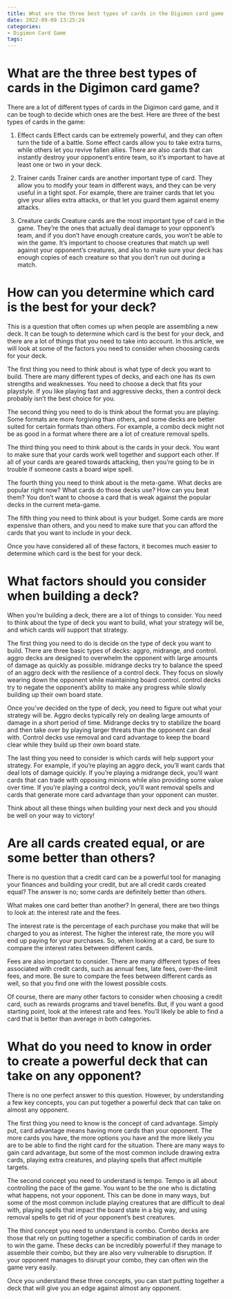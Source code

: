 ```yaml
---
title: What are the three best types of cards in the Digimon card game 
date: 2022-09-09 13:25:24
categories:
- Digimon Card Game
tags:
---
```



#  What are the three best types of cards in the Digimon card game? 

There are a lot of different types of cards in the Digimon card game, and it can be tough to decide which ones are the best. Here are three of the best types of cards in the game: 

1. Effect cards
Effect cards can be extremely powerful, and they can often turn the tide of a battle. Some effect cards allow you to take extra turns, while others let you revive fallen allies. There are also cards that can instantly destroy your opponent’s entire team, so it’s important to have at least one or two in your deck. 

2. Trainer cards
Trainer cards are another important type of card. They allow you to modify your team in different ways, and they can be very useful in a tight spot. For example, there are trainer cards that let you give your allies extra attacks, or that let you guard them against enemy attacks. 

3. Creature cards
Creature cards are the most important type of card in the game. They’re the ones that actually deal damage to your opponent’s team, and if you don’t have enough creature cards, you won’t be able to win the game. It’s important to choose creatures that match up well against your opponent’s creatures, and also to make sure your deck has enough copies of each creature so that you don’t run out during a match.

#  How can you determine which card is the best for your deck? 

This is a question that often comes up when people are assembling a new deck. It can be tough to determine which card is the best for your deck, and there are a lot of things that you need to take into account. In this article, we will look at some of the factors you need to consider when choosing cards for your deck.

The first thing you need to think about is what type of deck you want to build. There are many different types of decks, and each one has its own strengths and weaknesses. You need to choose a deck that fits your playstyle. If you like playing fast and aggressive decks, then a control deck probably isn’t the best choice for you.

The second thing you need to do is think about the format you are playing. Some formats are more forgiving than others, and some decks are better suited for certain formats than others. For example, a combo deck might not be as good in a format where there are a lot of creature removal spells.

The third thing you need to think about is the cards in your deck. You want to make sure that your cards work well together and support each other. If all of your cards are geared towards attacking, then you’re going to be in trouble if someone casts a board wipe spell.

The fourth thing you need to think about is the meta-game. What decks are popular right now? What cards do those decks use? How can you beat them? You don’t want to choose a card that is weak against the popular decks in the current meta-game.

The fifth thing you need to think about is your budget. Some cards are more expensive than others, and you need to make sure that you can afford the cards that you want to include in your deck.

Once you have considered all of these factors, it becomes much easier to determine which card is the best for your deck.

#  What factors should you consider when building a deck? 

When you’re building a deck, there are a lot of things to consider. You need to think about the type of deck you want to build, what your strategy will be, and which cards will support that strategy.

The first thing you need to do is decide on the type of deck you want to build. There are three basic types of decks: aggro, midrange, and control. aggro decks are designed to overwhelm the opponent with large amounts of damage as quickly as possible. midrange decks try to balance the speed of an aggro deck with the resilience of a control deck. They focus on slowly wearing down the opponent while maintaining board control. control decks try to negate the opponent’s ability to make any progress while slowly building up their own board state.

Once you’ve decided on the type of deck, you need to figure out what your strategy will be. Aggro decks typically rely on dealing large amounts of damage in a short period of time. Midrange decks try to stabilize the board and then take over by playing larger threats than the opponent can deal with. Control decks use removal and card advantage to keep the board clear while they build up their own board state.

The last thing you need to consider is which cards will help support your strategy. For example, if you’re playing an aggro deck, you’ll want cards that deal lots of damage quickly. If you’re playing a midrange deck, you’ll want cards that can trade with opposing minions while also providing some value over time. If you’re playing a control deck, you’ll want removal spells and cards that generate more card advantage than your opponent can muster.

Think about all these things when building your next deck and you should be well on your way to victory!

#  Are all cards created equal, or are some better than others? 

There is no question that a credit card can be a powerful tool for managing your finances and building your credit, but are all credit cards created equal? The answer is no; some cards are definitely better than others.

What makes one card better than another? In general, there are two things to look at: the interest rate and the fees.

The interest rate is the percentage of each purchase you make that will be charged to you as interest. The higher the interest rate, the more you will end up paying for your purchases. So, when looking at a card, be sure to compare the interest rates between different cards.

Fees are also important to consider. There are many different types of fees associated with credit cards, such as annual fees, late fees, over-the-limit fees, and more. Be sure to compare the fees between different cards as well, so that you find one with the lowest possible costs.

Of course, there are many other factors to consider when choosing a credit card, such as rewards programs and travel benefits. But, if you want a good starting point, look at the interest rate and fees. You’ll likely be able to find a card that is better than average in both categories.

#  What do you need to know in order to create a powerful deck that can take on any opponent?

There is no one perfect answer to this question. However, by understanding a few key concepts, you can put together a powerful deck that can take on almost any opponent.

The first thing you need to know is the concept of card advantage. Simply put, card advantage means having more cards than your opponent. The more cards you have, the more options you have and the more likely you are to be able to find the right card for the situation. There are many ways to gain card advantage, but some of the most common include drawing extra cards, playing extra creatures, and playing spells that affect multiple targets.

The second concept you need to understand is tempo. Tempo is all about controlling the pace of the game. You want to be the one who is dictating what happens, not your opponent. This can be done in many ways, but some of the most common include playing creatures that are difficult to deal with, playing spells that impact the board state in a big way, and using removal spells to get rid of your opponent’s best creatures.

The third concept you need to understand is combo. Combo decks are those that rely on putting together a specific combination of cards in order to win the game. These decks can be incredibly powerful if they manage to assemble their combo, but they are also very vulnerable to disruption. If your opponent manages to disrupt your combo, they can often win the game very easily.

Once you understand these three concepts, you can start putting together a deck that will give you an edge against almost any opponent.